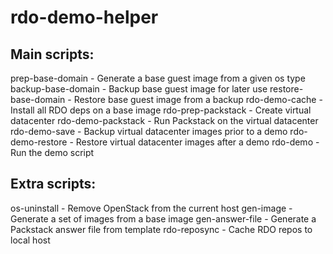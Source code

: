rdo-demo-helper
===============

Main scripts:
-------------
prep-base-domain    - Generate a base guest image from a given os type
backup-base-domain  - Backup base guest image for later use
restore-base-domain - Restore base guest image from a backup
rdo-demo-cache      - Install all RDO deps on a base image
rdo-prep-packstack  - Create virtual datacenter
rdo-demo-packstack  - Run Packstack on the virtual datacenter
rdo-demo-save       - Backup virtual datacenter images prior to a demo
rdo-demo-restore    - Restore virtual datacenter images after a demo
rdo-demo            - Run the demo script

Extra scripts:
--------------
os-uninstall        - Remove OpenStack from the current host
gen-image           - Generate a set of images from a base image
gen-answer-file     - Generate a Packstack answer file from template
rdo-reposync        - Cache RDO repos to local host
